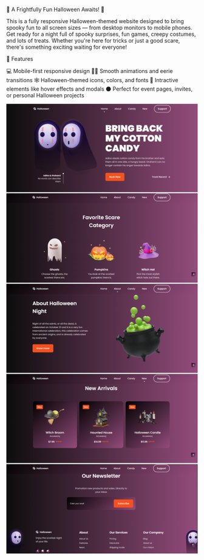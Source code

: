 🎃 A Frightfully Fun Halloween Awaits! 👻

This is a fully responsive Halloween-themed website designed to bring spooky fun to all screen sizes — from desktop monitors to mobile phones. Get ready for a night full of spooky surprises, fun games,
                                    creepy costumes, and lots of treats. Whether you're here for tricks or just a good
                                    scare, there's something exciting waiting for everyone!

🔮 Features

💻 Mobile-first responsive design
🧙‍♀️ Smooth animations and eerie transitions
🕸️ Halloween-themed icons, colors, and fonts
🎃 Intractive elements like hover effects and modals
🌑 Perfect for event pages, invites, or personal Halloween projects

![image alt](https://github.com/peshliya/Halloween/blob/bc995d0a146130bde19316fc8f9130d7d8f0cc38/05.png)
![image alt](https://github.com/peshliya/Halloween/blob/bc995d0a146130bde19316fc8f9130d7d8f0cc38/06.png)
![image alt](https://github.com/peshliya/Halloween/blob/bc995d0a146130bde19316fc8f9130d7d8f0cc38/07.png)
![image alt](https://github.com/peshliya/Halloween/blob/bc995d0a146130bde19316fc8f9130d7d8f0cc38/08.png)
![image alt](https://github.com/peshliya/Halloween/blob/bc995d0a146130bde19316fc8f9130d7d8f0cc38/09.png)


